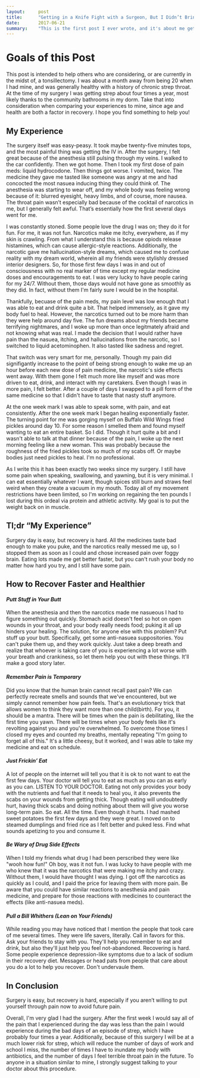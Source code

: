 ```yaml
---
layout:     post
title:      "Getting in a Knife Fight with a Surgeon, But I Didn’t Bring a Knife (Having my tonsils out)"
date:       2017-06-21 
summary:    "This is the first post I ever wrote, and it's about me getting stabbed. Please enjoy."
---
```


# Goals of this Post

This post is intended to help others who are considering, or are currently in the midst of, a tonsillectomy. I was about a month away from being 20 when I had mine, and was generally healthy with a history of chronic strep throat. At the time of my surgery I was getting strep about four times a year, most likely thanks to the community bathrooms in my dorm. Take that into consideration when comparing your experiences to mine, since age and health are both a factor in recovery. I hope you find something to help you!

## My Experience

The surgery itself was easy-peasy. It took maybe twenty-five minutes tops, and the most painful thing was getting the IV in. After the surgery, I felt great because of the anesthesia still pulsing through my veins. I walked to the car confidently. Then we got home. Then I took my first dose of pain meds: liquid hydrocodone. Then things got worse. I vomited, twice. The medicine they gave me tasted like someone was angry at me and had concocted the most nasuea inducing thing they could think of. The anesthesia was starting to wear off, and my whole body was feeling wrong because of it: blurred eyesight, heavy limbs, and of course, more nausea. The throat pain wasn’t especially bad because of the cocktail of narcotics in me, but I generally felt awful. That’s essentially how the first several days went for me. 

I was constantly stoned. Some people love the drug I was on; they do it for fun. For me, it was not fun. Narcotics make me itchy, everywhere, as if my skin is crawling. From what I understand this is because opiods release  histamines, which can cause allergic-style reactions. Additionally, the narcotic gave me hallucination-style dreams, which caused me to confuse reality with my dream world, wherein all my friends were stylishly dressed interior designers. So, for those first few days I was in and out of consciousness with no real marker of time except my regular medicine doses and encouragements to eat. I was very lucky to have people caring for my 24/7. Without them, those days would not have gone as smoothly as they did. In fact, without them I'm fairly sure I would be in the hospital. 

Thankfully, becuase of the pain meds, my pain level was low enough that I was able to eat and drink quite a bit. That helped immensely, as it gave my body fuel to heal. However, the narcotics turned out to be more harm than they were help around day five. The fun dreams about my friends became terrifying nightmares, and I woke up more than once legitmately afraid and not knowing what was real. I made the decision that I would rather have pain than the nasuea, itching, and hallucinations from the narcotic, so I switched to liquid acetominophen. It also tasted like sadness and regret. 

That switch was very smart for me, personally. Though my pain did signifigantly increase to the point of being strong enough to wake me up an hour before each new dose of pain medicine, the narcotic's side effects went away. With them gone I felt much more like myself and was more driven to eat, drink, and interact with my caretakers. Even though I was in more pain, I felt better. After a couple of days I swapped to a pill form of the same medicine so that I didn't have to taste that nasty stuff anymore. 

At the one week mark I was able to speak some, with pain, and eat consistently. After the one week mark I began healing exponentially faster. The turning point for me was gorging myself on Buffalo Wild Wings fried pickles around day 10. For some reason I smelled them and found myself wanting to eat an entire basket. So I did. Though it hurt quite a bit and I wasn't able to talk at that dinner because of the pain, I woke up the next morning feeling like a new woman. This was probably because the roughness of the fried pickles took so much of my scabs off. Or maybe bodies just need pickles to heal. I'm no professional.  

As I write this it has been exactly two weeks since my surgery. I still have some pain when speaking, swallowing, and yawning, but it is very minimal. I can eat essentially whatever I want, though spices still burn and straws feel weird when they create a vacuum in my mouth. Today all of my movement restrictions have been limited, so I'm working on regaining the ten pounds I lost during this ordeal via protein and athletic activity. My goal is to put the weight back on in muscle. 

## Tl;dr “My Experience”

Surgery day is easy, but recovery is hard. All the medicines taste bad enough to make you puke, and the narcotics really messed me up, so I stopped them as soon as I could and chose increased pain over foggy brain. Eating lots made me get better faster, but you can't rush your body no matter how hard you try, and I still have some pain.

## How to Recover Faster and Healthier

#### *Putt Stuff in Your Butt*

When the anesthesia and then the narcotics made me nasueous I had to figure something out quickly. Stomach acid doesn't feel so hot on open wounds in your throat, and your body really needs food; puking it all up hinders your healing. The solution, for anyone else with this problem? Put stuff up your butt. Specifically, get some anti-nasuea suppositories. You can't puke them up, and they work quickly. Just take a deep breath and realize that whoever is taking care of you is experiencing a lot worse with your breath and crankiness, so let them help you out with these things. It'll make a good story later.

#### *Remember Pain is Temporary*

Did you know that the human brain cannot recall past pain? We can perfectly recreate smells and sounds that we've encountered, but we simply cannot remember how pain feels. That's an evolutionary trick that allows women to think they want more than one child(birth). For you, it should be a mantra. There will be times when the pain is debilitating, like the first time you yawn. There will be times when your body feels like it's revolting against you and you're overwhelmed. To overcome those times I closed my eyes and counted my breaths, mentally repeating "I'm going to forget all of this." It's a little cheesy, but it worked, and I was able to take my medicine and eat on schedule. 

#### *Just Frickin’ Eat*

A lot of people on the internet will tell you that it is ok to not want to eat the first few days. Your doctor will tell you to eat as much as you can as early as you can. LISTEN TO YOUR DOCTOR. Eating not only provides your body with the nutrients and fuel that it needs to heal you, it also prevents the scabs on your wounds from getting thick. Though eating will undoubtedly hurt, having thick scabs and doing nothing about them will give you worse long-term pain. So eat. All the time. Even though it hurts. I had mashed sweet potatoes the first few days and they were great. I moved on to steamed dumplings and fried rice as I felt better and puked less. Find what sounds apetizing to you and consume it.  

#### *Be Wary of Drug Side Effects*

When I told my friends what drug I had been perscribed they were like "wooh how fun!" Oh boy, was it not fun. I was lucky to have people with me who knew that it was the narcotics that were making me itchy and crazy. Without them, I would have thought I was dying. I got off the narcotics as quickly as I could, and I paid the price for leaving them with more pain. Be aware that you could have similar reactions to anesthesia and pain medicine, and prepare for those reactions with medicines to counteract the effects (like anti-nasuea meds).

#### *Pull a Bill Whithers (Lean on Your Friends)*

While reading you may have noticed that I mention the people that took care of me several times. They were life savers, literally. Call in favors for this. Ask your friends to stay with you. They'll help you remember to eat and drink, but also they'll just help you feel not-abandoned. Recovering is hard. Some people experience depression-like symptoms due to a lack of sodium in their recovery diet. Messages or head pats from people that care about you do a lot to help you recover. Don't undervaule them. 

## In Conclusion

Surgery is easy, but recovery is hard, especially if you aren’t willing to put yourself through pain now to avoid future pain. 

Overall, I'm very glad I had the surgery. After the first week I would say all of the pain that I experienced during the day was less than the pain I would experience during the bad days of an episode of strep, which I have probably four times a year. Additionally, because of this surgery I will be at a much lower risk for strep, which will reduce the number of days of work and school I miss, the number of times I have to inundate my body with antibiotics, and the number of days I feel terrible throat pain in the future. To anyone in a situation similar to mine, I strongly suggest talking to your doctor about this procedure.

